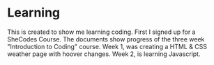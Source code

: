 # Learning
This is created to show me learning coding.
First I signed up for a SheCodes Course.
The documents show progress of the three week "Introduction to Coding" course.
Week 1, was creating a HTML & CSS weather page with hoover changes.
Week 2, is learning Javascript.
